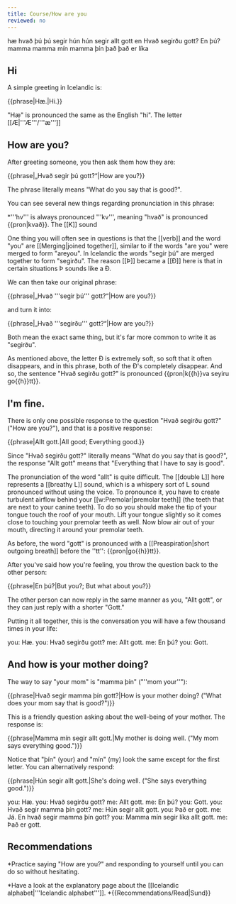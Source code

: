 ```yaml
---
title: Course/How are you
reviewed: no
---
```

<vocabulary>
hæ
hvað
þú
þú segir
hún
hún segir
allt
gott
en
Hvað segirðu gott?
En þú?
mamma
mamma mín
mamma þín
það
það er
líka
</vocabulary>

## Hi
A simple greeting in Icelandic is:

{{phrase|Hæ.|Hi.}}

"Hæ" is pronounced the same as the English "hi". The letter [[Æ|'''Æ'''/'''æ''']] <Audio src="pGvG.mp3" inline/> is pronounced like "eye", it is written as a blend of the letters "A" and "E". If you don't have an Icelandic keyboard you can write "H'''ae'''" instead of "H'''æ'''".

## How are you?
After greeting someone, you then ask them how they are:

{{phrase|„Hvað segir þú gott?“|How are you?}}

The phrase literally means "What do you say that is good?".

You can see several new things regarding pronunciation in this phrase:

*'''hv''' is always pronounced '''kv''', meaning "hvað" is pronounced {{pron|kvað}}. The [[K]] sound <Audio src="8dpU.mp3" inline/> in Icelandic has a slightly stronger outgoing breath of air (exhalation) than in English, if you place your hand in front of your mouth you should feel a short gust of wind coming out of your mouth after the K sound in "hvað", making a {{pron|k{{h}}vað}}.
*The letter [[Ð|'''Ð'''/'''ð''']] is a [[D]] with a line through it, and it makes the sound of the English word "''<b>th</b>en''". It's a very soft letter, it's often so soft that it disappears completely. Indeed, in the word "hvað" it is so soft that it just disappears. We now see that "hvað" is pronounced {{pron|k{{h}}va}}. If you don't have an Icelandic keyboard you can write "d" instead of "ð".
*'''[[G]]''' is sometimes a soft letter in Icelandic, in the word "segir" it makes the sound <Audio src="tDNq.mp3" inline/> of “'''''y'''es''”. The word "segir" is therefore pronounced {{pron|se'''y'''ir}}.
*'''[[Þ]]''' is a letter you've not seen before, it is unrelated to the letter [[P]] and only exists in Icelandic. It makes the same sound as in the English ''“'''th'''ick”''. If you don't have an Icelandic keyboard you can write "th" instead of "þ".
*Before a '''tt''', you have to [[Preaspiration|exhale a little bit]]. You can imagine a small [[h]]-sound having been added before the ''tt'', and so "gott" is pronounced {{pron|go{{h}}tt}}. If you place your hand in front of your mouth you should feel a short gust of wind coming out of your mouth. This short outgoing breath is extremely important, it can be impossible to understand you without it. For that reason, it is far better to exaggerate this sound significantly rather than not doing it enough.

One thing you will often see in questions is that the [[verb]] and the word "you" are [[Merging|joined together]], similar to if the words "are you" were merged to form "areyou". In Icelandic the words "segir þú" are merged together to form "segirðu". The reason [[Þ]] became a [[Ð]] here is that in certain situations Þ sounds like a Ð.

We can then take our original phrase:

{{phrase|„Hvað '''segir þú''' gott?“|How are you?}}

and turn it into:

{{phrase|„Hvað '''segirðu''' gott?“|How are you?}}

Both mean the exact same thing, but it's far more common to write it as "segirðu".

As mentioned above, the letter Ð is extremely soft, so soft that it often disappears, and in this phrase, both of the Ð's completely disappear. And so, the sentence "Hvað segirðu gott?" is pronounced {{pron|k{{h}}va seyiru go{{h}}tt}}.

## I'm fine.
There is only one possible response to the question "Hvað segirðu gott?" ("How are you?"), and that is a positive response:

{{phrase|Allt gott.|All good; Everything good.}}

Since "Hvað segirðu gott?" literally means "What do you say that is good?", the response "Allt gott" means that "Everything that I have to say is good".

The pronunciation of the word "allt" is quite difficult. The [[double L]] here represents a [[breathy L]] sound, which is a whispery sort of L sound pronounced without using the voice. To pronounce it, you have to create turbulent airflow behind your [[w:Premolar|premolar teeth]] (the teeth that are next to your canine teeth). To do so you should make the tip of your tongue touch the roof of your mouth. Lift your tongue slightly so it comes close to touching your premolar teeth as well. Now blow air out of your mouth, directing it around your premolar teeth.

As before, the word "gott" is pronounced with a [[Preaspiration|short outgoing breath]] before the ''tt'': {{pron|go{{h}}tt}}.

After you've said how you're feeling, you throw the question back to the other person:

{{phrase|En þú?|But you?; But what about you?}}

The other person can now reply in the same manner as you, "Allt gott", or they can just reply with a shorter "Gott."

Putting it all together, this is the conversation you will have a few thousand times in your life:

<Conversation>
you: Hæ.
you: Hvað segirðu gott?
me: Allt gott.
me: En þú?
you: Gott.
</Conversation>

## And how is your mother doing?
The way to say "your mom" is "mamma þín" ("''mom your''"):

{{phrase|Hvað segir mamma þín gott?|How is your mother doing? ("What does your mom say that is good?")}}

This is a friendly question asking about the well-being of your mother. The response is:

{{phrase|Mamma mín segir allt gott.|My mother is doing well. ("My mom says everything good.")}}

Notice that "þín" (your) and "mín" (my) look the same except for the first letter. You can alternatively respond:

{{phrase|Hún segir allt gott.|She's doing well. ("She says everything good.")}}

<Conversation>
you: Hæ.
you: Hvað segirðu gott?
me: Allt gott.
me: En þú?
you: Gott.
you: Hvað segir mamma þín gott?
me: Hún segir allt gott.
you: Það er gott.
me: Já. En hvað segir mamma þín gott?
you: Mamma mín segir líka allt gott.
me: Það er gott.
</Conversation>

## Recommendations

*Practice saying "How are you?" and responding to yourself until you can do so without hesitating.
<!-- *{{Recommendations/Study_vocabulary}} -->
*Have a look at the explanatory page about the [[Icelandic alphabet|'''Icelandic alphabet''']].
*{{Recommendations/Read|Sund}}
